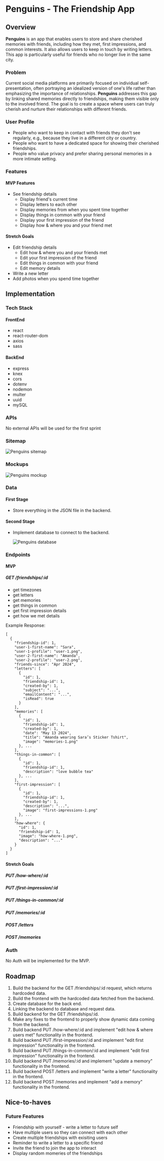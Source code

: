 # Penguins - The Friendship App

## Overview

 **Penguins** is an app that enables users to store and share cherished memories with friends, including how they met, first impressions, and common interests. It also allows users to keep in touch by writing letters. This app is particularly useful for friends who no longer live in the same city.

### Problem

Current social media platforms are primarily focused on individual self-presentation, often portraying an idealized version of one's life rather than emphasizing the importance of relationships. **Penguins** addresses this gap by linking shared memories directly to friendships, making them visible only to the involved friend. The goal is to create a space where users can truly cherish and nurture their relationships with different friends.

### User Profile

- People who want to keep in contact with friends they don't see regularly, e.g., because they live in a different city or country.
- People who want to have a dedicated space for showing their cherished friendships.
- People who value privacy and prefer sharing personal memories in a more intimate setting.

### Features

#### MVP Features

- See friendship details
    - Display friend's current time
    - Display letters to each other
    - Display memories from when you spent time together
    - Display things in common with your friend
    - Display your first impression of the friend
    - Display how & where you and your friend met

#### Stretch Goals

- Edit friendship details
    - Edit how & where you and your friends met
    - Edit your first impression of the friend 
    - Edit things in common with your friend
    - Edit memory details
- Write a new letter
- Add photos when you spend time together


## Implementation

### Tech Stack

#### FrontEnd
- react
- react-router-dom
- axios
- sass

#### BackEnd
- express
- knex
- cors
- dotenv
- nodemon
- multer
- uuid
- mySQL

### APIs

No external APIs will be used for the first sprint

### Sitemap

![Penguins sitemap](/assets/readme/penguins-sitemap.png)

### Mockups

![Penguins mockup](/assets/readme/penguins-mockup.png)

### Data

#### First Stage

- Store everything in the JSON file in the backend.

#### Second Stage

- Implement database to connect to the backend.

    ![Penguins database](assets/readme/penguins-database.png)

### Endpoints

#### MVP
##### GET /friendships/:id
- get timezones
- get letters
- get memories
- get things in common
- get first impression details
- get how we met details

Example Response:
```
[
  {
    "friendship-id": 1,
    "user-1-first-name": "Sara",
    "user-1-profile": "user-1.png",
    "user-2-first-name": "Amanda",
    "user-2-profile": "user-2.png",
    "friends-since": "Apr 2024",
    "letters": [
      {
        "id": 1,
        "friendship-id": 1,
        "created-by": 1,
        "subject": "...",
        "emailContent": "...",
        "isRead": true
      }
    ],
    "memories": [
      {
        "id": 1,
        "friendship-id": 1,
        "created-by": 1,
        "date": "May 13 2024",
        "title": "Amanda wearing Sara’s Sticker Tshirt",
        "image": "memories-1.png"
      }, ...
    ],
    "things-in-common": [
      {
        "id": 1,
        "friendship-id": 1,
        "description": "love bubble tea"
      }, ...
    ],
    "first-impression": [
      {
        "id": 1,
        "friendship-id": 1,
        "created-by": 1,
        "description": "...",
        "image": "first-impressions-1.png"
      }, ...
    ],
    "how-where": {
      "id": 1,
      "friendship-id": 1,
      "image": "how-where-1.png",
      "description": "..."
    }
  }
]
```
#### Stretch Goals

##### PUT /how-where/:id

##### PUT /first-impression/:id

##### PUT /things-in-common/:id

##### PUT /memories/:id

##### POST /letters

##### POST /memories

### Auth

No Auth will be implemented for the MVP.

## Roadmap

1. Build the backend for the GET /friendships/:id request, which returns hardcoded data.
2. Build the frontend with the hardcoded data fetched from the backend.
3. Create database for the back end.
4. Linking the backend to database and request data.
5. Build backend for the GET /friendships/:id. 
6. Make any fixes to the frontend to properly show dynamic data coming from the backend.
7. Build backend PUT /how-where/:id and implement "edit how & where users met" functionality in the frontend.
8. Build backend PUT /first-impression/:id and implement "edit first impression" functionality in the frontend.
9. Build backend PUT /things-in-common/:id and implement "edit first impression" functionality in the frontend.
10. Build backend PUT /memories/:id and implement "update a memory" functionality in the frontend.
11. Build backend POST /letters and implement "write a letter" functionality in the frontend.
12. Build backend POST /memories and implement "add a memory" functionality in the frontend.

## Nice-to-haves

### Future Features
- Friendship with yourself - write a letter to future self
- Have multiple users so they can connect with each other
- Create multiple friendships with exisiting users
- Reminder to write a letter to a specific friend
- Invite the friend to join the app to interact
- Display random momeries of the friendships